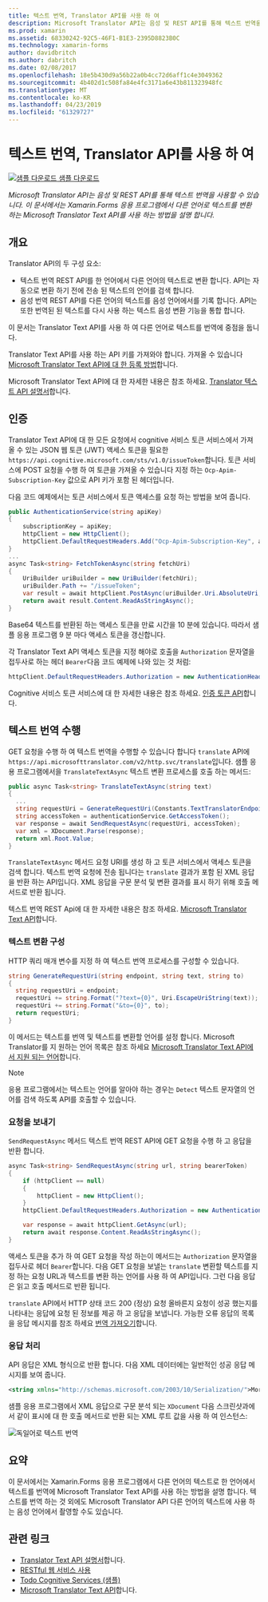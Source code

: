 ```yaml
---
title: 텍스트 번역, Translator API를 사용 하 여
description: Microsoft Translator API는 음성 및 REST API를 통해 텍스트 번역을 사용할 수 있습니다. 이 문서에서는 Xamarin.Forms 응용 프로그램에서 다른 언어로 텍스트를 변환 하는 Microsoft Translator Text API를 사용 하는 방법을 설명 합니다.
ms.prod: xamarin
ms.assetid: 68330242-92C5-46F1-B1E3-2395D8823B0C
ms.technology: xamarin-forms
author: davidbritch
ms.author: dabritch
ms.date: 02/08/2017
ms.openlocfilehash: 18e5b430d9a56b22a0b4cc72d6aff1c4e3049362
ms.sourcegitcommit: 4b402d1c508fa84e4fc3171a6e43b811323948fc
ms.translationtype: MT
ms.contentlocale: ko-KR
ms.lasthandoff: 04/23/2019
ms.locfileid: "61329727"
---
```

# <a name="text-translation-using-the-translator-api"></a>텍스트 번역, Translator API를 사용 하 여

[![샘플 다운로드](~/media/shared/download.png) 샘플 다운로드](https://developer.xamarin.com/samples/xamarin-forms/WebServices/TodoCognitiveServices/)

_Microsoft Translator API는 음성 및 REST API를 통해 텍스트 번역을 사용할 수 있습니다. 이 문서에서는 Xamarin.Forms 응용 프로그램에서 다른 언어로 텍스트를 변환 하는 Microsoft Translator Text API를 사용 하는 방법을 설명 합니다._

## <a name="overview"></a>개요

Translator API의 두 구성 요소:

- 텍스트 번역 REST API를 한 언어에서 다른 언어의 텍스트로 변환 합니다. API는 자동으로 변환 하기 전에 전송 된 텍스트의 언어를 검색 합니다.
- 음성 번역 REST API를 다른 언어의 텍스트를 음성 언어에서를 기록 합니다. API는 또한 번역된 된 텍스트를 다시 사용 하는 텍스트 음성 변환 기능을 통합 합니다.

이 문서는 Translator Text API를 사용 하 여 다른 언어로 텍스트를 번역에 중점을 둡니다.

Translator Text API를 사용 하는 API 키를 가져와야 합니다. 가져올 수 있습니다 [Microsoft Translator Text API에 대 한 등록 방법](/azure/cognitive-services/translator/translator-text-how-to-signup/)합니다.

Microsoft Translator Text API에 대 한 자세한 내용은 참조 하세요. [Translator 텍스트 API 설명서](/azure/cognitive-services/translator/)합니다.

## <a name="authentication"></a>인증

Translator Text API에 대 한 모든 요청에서 cognitive 서비스 토큰 서비스에서 가져올 수 있는 JSON 웹 토큰 (JWT) 액세스 토큰을 필요한 `https://api.cognitive.microsoft.com/sts/v1.0/issueToken`합니다. 토큰 서비스에 POST 요청을 수행 하 여 토큰을 가져올 수 있습니다 지정 하는 `Ocp-Apim-Subscription-Key` 값으로 API 키가 포함 된 헤더입니다.

다음 코드 예제에서는 토큰 서비스에서 토큰 액세스를 요청 하는 방법을 보여 줍니다.

```csharp
public AuthenticationService(string apiKey)
{
    subscriptionKey = apiKey;
    httpClient = new HttpClient();
    httpClient.DefaultRequestHeaders.Add("Ocp-Apim-Subscription-Key", apiKey);
}
...
async Task<string> FetchTokenAsync(string fetchUri)
{
    UriBuilder uriBuilder = new UriBuilder(fetchUri);
    uriBuilder.Path += "/issueToken";
    var result = await httpClient.PostAsync(uriBuilder.Uri.AbsoluteUri, null);
    return await result.Content.ReadAsStringAsync();
}
```

Base64 텍스트를 반환된 하는 액세스 토큰을 만료 시간을 10 분에 있습니다. 따라서 샘플 응용 프로그램 9 분 마다 액세스 토큰을 갱신합니다.

각 Translator Text API 액세스 토큰을 지정 해야로 호출을 `Authorization` 문자열을 접두사로 하는 헤더 `Bearer`다음 코드 예제에 나와 있는 것 처럼:

```csharp
httpClient.DefaultRequestHeaders.Authorization = new AuthenticationHeaderValue("Bearer", bearerToken);
```

Cognitive 서비스 토큰 서비스에 대 한 자세한 내용은 참조 하세요. [인증 토큰 API](http://docs.microsofttranslator.com/oauth-token.html)합니다.

## <a name="performing-text-translation"></a>텍스트 번역 수행

GET 요청을 수행 하 여 텍스트 번역을 수행할 수 있습니다 합니다 `translate` API에 `https://api.microsofttranslator.com/v2/http.svc/translate`입니다. 샘플 응용 프로그램에서을 `TranslateTextAsync` 텍스트 변환 프로세스를 호출 하는 메서드:

```csharp
public async Task<string> TranslateTextAsync(string text)
{
  ...
  string requestUri = GenerateRequestUri(Constants.TextTranslatorEndpoint, text, "en", "de");
  string accessToken = authenticationService.GetAccessToken();
  var response = await SendRequestAsync(requestUri, accessToken);
  var xml = XDocument.Parse(response);
  return xml.Root.Value;
}
```

`TranslateTextAsync` 메서드 요청 URI를 생성 하 고 토큰 서비스에서 액세스 토큰을 검색 합니다. 텍스트 번역 요청에 전송 됩니다는 `translate` 결과가 포함 된 XML 응답을 반환 하는 API입니다. XML 응답을 구문 분석 및 변환 결과를 표시 하기 위해 호출 메서드로 반환 됩니다.

텍스트 번역 REST Api에 대 한 자세한 내용은 참조 하세요. [Microsoft Translator Text API](http://docs.microsofttranslator.com/text-translate.html)합니다.

### <a name="configuring-text-translation"></a>텍스트 변환 구성

HTTP 쿼리 매개 변수를 지정 하 여 텍스트 번역 프로세스를 구성할 수 있습니다.

```csharp
string GenerateRequestUri(string endpoint, string text, string to)
{
  string requestUri = endpoint;
  requestUri += string.Format("?text={0}", Uri.EscapeUriString(text));
  requestUri += string.Format("&to={0}", to);
  return requestUri;
}
```

이 메서드는 텍스트를 번역 및 텍스트를 변환할 언어를 설정 합니다. Microsoft Translator를 지 원하는 언어 목록은 참조 하세요 [Microsoft Translator Text API에서 지원 되는 언어](/azure/cognitive-services/translator/languages/)합니다.

> [!NOTE]
> 응용 프로그램에서는 텍스트는 언어를 알아야 하는 경우는 `Detect` 텍스트 문자열의 언어를 검색 하도록 API를 호출할 수 있습니다.

### <a name="sending-the-request"></a>요청을 보내기

`SendRequestAsync` 메서드 텍스트 번역 REST API에 GET 요청을 수행 하 고 응답을 반환 합니다.

```csharp
async Task<string> SendRequestAsync(string url, string bearerToken)
{
    if (httpClient == null)
    {
        httpClient = new HttpClient();
    }
    httpClient.DefaultRequestHeaders.Authorization = new AuthenticationHeaderValue("Bearer", bearerToken);

    var response = await httpClient.GetAsync(url);
    return await response.Content.ReadAsStringAsync();
}
```

액세스 토큰을 추가 하 여 GET 요청을 작성 하는이 메서드는 `Authorization` 문자열을 접두사로 헤더 `Bearer`합니다. 다음 GET 요청을 보낼는 `translate` 변환할 텍스트를 지정 하는 요청 URL과 텍스트를 변환 하는 언어를 사용 하 여 API입니다. 그런 다음 응답은 읽고 호출 메서드로 반환 됩니다.

`translate` API에서 HTTP 상태 코드 200 (정상) 요청 올바른지 요청이 성공 했는지를 나타내는 응답에 요청 된 정보를 제공 하 고 응답을 보냅니다. 가능한 오류 응답의 목록을 응답 메시지를 참조 하세요 [번역 가져오기](http://docs.microsofttranslator.com/text-translate.html#!/default/get_Translate)합니다.

### <a name="processing-the-response"></a>응답 처리

API 응답은 XML 형식으로 반환 합니다. 다음 XML 데이터에는 일반적인 성공 응답 메시지를 보여 줍니다.

```xml
<string xmlns="http://schemas.microsoft.com/2003/10/Serialization/">Morgen kaufen gehen ein</string>
```

샘플 응용 프로그램에서 XML 응답으로 구문 분석 되는 `XDocument` 다음 스크린샷과에서 같이 표시에 대 한 호출 메서드로 반환 되는 XML 루트 값을 사용 하 여 인스턴스:

![](text-translation-images/text-translation.png "독일어로 텍스트 번역")

## <a name="summary"></a>요약

이 문서에서는 Xamarin.Forms 응용 프로그램에서 다른 언어의 텍스트로 한 언어에서 텍스트를 번역에 Microsoft Translator Text API를 사용 하는 방법을 설명 합니다. 텍스트를 번역 하는 것 외에도 Microsoft Translator API 다른 언어의 텍스트에 사용 하는 음성 언어에서 촬영할 수도 있습니다.

## <a name="related-links"></a>관련 링크

- [Translator Text API 설명서](/azure/cognitive-services/translator/)합니다.
- [RESTful 웹 서비스 사용](~/xamarin-forms/data-cloud/consuming/rest.md)
- [Todo Cognitive Services (샘플)](https://developer.xamarin.com/samples/xamarin-forms/WebServices/TodoCognitiveServices/)
- [Microsoft Translator Text API](http://docs.microsofttranslator.com/text-translate.html)합니다.
